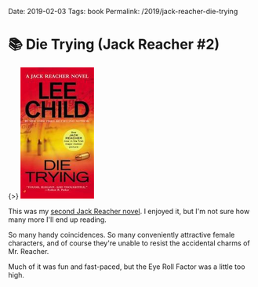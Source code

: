 Date: 2019-02-03
Tags: book
Permalink: /2019/jack-reacher-die-trying

# 📚 Die Trying (Jack Reacher #2) 

{>} ![](/_img/2019/2019-02-03-die-trying.jpg)

This was my [second Jack Reacher
novel](https://www.goodreads.com/book/show/40092133-die-trying). I
enjoyed it, but I'm not sure how many more I'll end up reading.

So many handy coincidences. So many conveniently attractive female
characters, and of course they're unable to resist the accidental
charms of Mr. Reacher.

Much of it was fun and fast-paced, but the Eye Roll Factor was a little too high.
